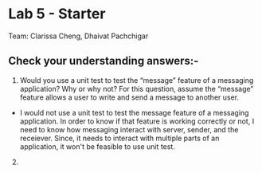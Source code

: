# Lab 5 - Starter
Team:
Clarissa Cheng,
Dhaivat Pachchigar

## Check your understanding answers:-
1. Would you use a unit test to test the “message” feature of a messaging application? Why or why not? For this question, assume the “message” feature allows a user to write and send a message to another user.
* I would not use a unit test to test the message feature of a messaging application. In order to know if that feature is working correctly or not, I need to know how messaging interact with server, sender, and the receiever. Since, it needs to interact
  with multiple parts of an application, it won't be feasible to use unit test.
2. 
